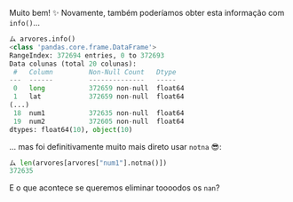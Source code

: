 Muito bem! :sparkles: Novamente, também poderíamos obter esta informação com `info()`...

```python
ム arvores.info()
<class 'pandas.core.frame.DataFrame'>
RangeIndex: 372694 entries, 0 to 372693
Data colunas (total 20 colunas):
 #   Column         Non-Null Count   Dtype  
---  ------         --------------   -----  
 0   long           372659 non-null  float64
 1   lat            372659 non-null  float64
(...)
 18  num1           372635 non-null  float64
 19  num2           372605 non-null  float64
dtypes: float64(10), object(10)
```

... mas foi definitivamente muito mais direto usar `notna` :sunglasses::


```python
ム len(arvores[arvores["num1"].notna()])
372635
```

E o que acontece se queremos eliminar toooodos os `nan`? 
